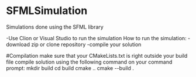 # SFMLSimulation
Simulations done using the SFML library 

-Use Clion or Visual Studio to run the simulation
How to run the simulation:
-download zip or clone repository
-compile your solution

#Compilation
make sure that your CMakeLists.txt is right outside your build file
compile solution using the following command on your command prompt:
mkdir build
cd build
cmake ..
cmake --build .

